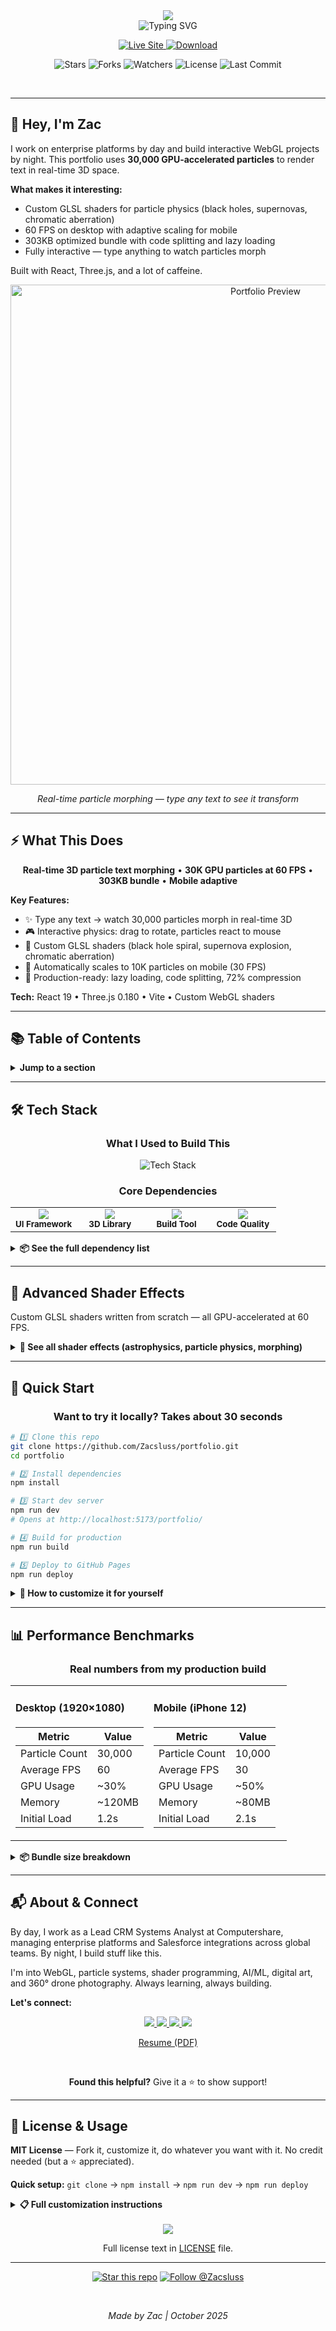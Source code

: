<div align="center">

<!-- Hero Header with Name -->
<img src="https://capsule-render.vercel.app/api?type=waving&color=gradient&customColorList=6,12,20&height=200&section=header&text=Zachary%20Sluss&fontSize=70&fontColor=FFFFFF&animation=twinkling&fontAlignY=25&desc=Enterprise%20Technology%20Leader%20%7C%20Lead%20CRM%20Systems%20Analyst&descSize=20&descAlignY=50&descAlign=50"/>

<br/>

<!-- Animated Typing Subtitle -->
<img src="https://readme-typing-svg.demolab.com?font=Fira+Code&weight=600&size=22&duration=3000&pause=1000&color=FFFFFF&center=true&vCenter=true&random=false&width=700&lines=%245M%2B+Platforms+%E2%80%A2+3K+Users+%E2%80%A2+22+Countries;Shipping+Clean+Code+at+60+FPS!;AWS+%26+Tableau+Certified+%E2%80%A2+Seeking+Director%2FVP+Roles;Multi-Passionate+%E2%80%A2+Always+Learning+%E2%80%A2+Never+Settling" alt="Typing SVG" />

<br/>

<!-- Main Action Buttons -->
<p align="center">
  <a href="https://zacsluss.github.io/portfolio/">
    <img src="https://img.shields.io/badge/🚀_VIEW-MY_PORTFOLIO-2e8b57?style=for-the-badge&labelColor=000000&logo=vercel&logoColor=white" alt="Live Site"/>
  </a>
  <a href="https://github.com/Zacsluss/portfolio/archive/refs/heads/main.zip">
    <img src="https://img.shields.io/badge/⬇️_FORK-THIS_TEMPLATE-d97706?style=for-the-badge&labelColor=000000&logo=github&logoColor=white" alt="Download"/>
  </a>
</p>

<!-- GitHub Stats Badges -->
<p align="center">
  <img src="https://img.shields.io/github/stars/Zacsluss/portfolio?style=social" alt="Stars"/>
  <img src="https://img.shields.io/github/forks/Zacsluss/portfolio?style=social" alt="Forks"/>
  <img src="https://img.shields.io/github/watchers/Zacsluss/portfolio?style=social" alt="Watchers"/>
  <img src="https://img.shields.io/github/license/Zacsluss/portfolio?style=flat-square&color=555555" alt="License"/>
  <img src="https://img.shields.io/github/last-commit/Zacsluss/portfolio?style=flat-square&color=666666" alt="Last Commit"/>
</p>

</div>

<br/>

---

## 👋 Hey, I'm Zac

I work on enterprise platforms by day and build interactive WebGL projects by night. This portfolio uses **30,000 GPU-accelerated particles** to render text in real-time 3D space.

**What makes it interesting:**
- Custom GLSL shaders for particle physics (black holes, supernovas, chromatic aberration)
- 60 FPS on desktop with adaptive scaling for mobile
- 303KB optimized bundle with code splitting and lazy loading
- Fully interactive — type anything to watch particles morph

Built with React, Three.js, and a lot of caffeine.

<div align="center">

<img src="public/preview.gif" alt="Portfolio Preview" width="800"/>

*Real-time particle morphing — type any text to see it transform*

</div>

---

## ⚡ What This Does

<div align="center">

**Real-time 3D particle text morphing** • **30K GPU particles at 60 FPS** • **303KB bundle** • **Mobile adaptive**

</div>

**Key Features:**
- ✨ Type any text → watch 30,000 particles morph in real-time 3D
- 🎮 Interactive physics: drag to rotate, particles react to mouse
- 🔬 Custom GLSL shaders (black hole spiral, supernova explosion, chromatic aberration)
- 📱 Automatically scales to 10K particles on mobile (30 FPS)
- 🎯 Production-ready: lazy loading, code splitting, 72% compression

**Tech:** React 19 • Three.js 0.180 • Vite • Custom WebGL shaders

---

## 📚 Table of Contents

<details>
<summary><b>Jump to a section</b></summary>

- [🛠️ Tech Stack](#️-tech-stack)
- [🔬 Advanced Shader Effects](#-advanced-shader-effects)
- [🚀 Quick Start](#-quick-start)
- [📊 Performance Benchmarks](#-performance-benchmarks)
- [📬 About & Connect](#-about--connect)
- [📄 License & Usage](#-license--usage)

</details>

---

## 🛠️ Tech Stack

<div align="center">

### What I Used to Build This

<img src="https://skillicons.dev/icons?i=react,vite,threejs,html,css,js,github" alt="Tech Stack" />

### Core Dependencies

<table>
<tr>
<td align="center" width="25%">
<img src="https://img.shields.io/badge/React-19.1.1-61dafb?style=flat-square&logo=react&logoColor=white"/><br/>
<sub><b>UI Framework</b></sub>
</td>
<td align="center" width="25%">
<img src="https://img.shields.io/badge/Three.js-0.180.0-000000?style=flat-square&logo=three.js&logoColor=white"/><br/>
<sub><b>3D Library</b></sub>
</td>
<td align="center" width="25%">
<img src="https://img.shields.io/badge/Vite-7.1.2-646cff?style=flat-square&logo=vite&logoColor=white"/><br/>
<sub><b>Build Tool</b></sub>
</td>
<td align="center" width="25%">
<img src="https://img.shields.io/badge/ESLint-9.33.0-4b32c3?style=flat-square&logo=eslint&logoColor=white"/><br/>
<sub><b>Code Quality</b></sub>
</td>
</tr>
</table>

</div>

<details>
<summary><b>📦 See the full dependency list</b></summary>

```json
{
  "dependencies": {
    "@react-three/drei": "^10.7.6",
    "@react-three/fiber": "^9.3.0",
    "react": "^19.1.1",
    "react-dom": "^19.1.1",
    "three": "^0.180.0"
  },
  "devDependencies": {
    "@vitejs/plugin-react": "^5.0.0",
    "terser": "^5.44.0",
    "vite-plugin-compression": "^0.5.1",
    "rollup-plugin-visualizer": "^6.0.5"
  }
}
```

**Why so few dependencies?**
I wrote all the shaders from scratch. No particle libraries, no animation libraries. Just pure WebGL, Three.js, and custom GLSL code.

</details>

---

## 🔬 Advanced Shader Effects

Custom GLSL shaders written from scratch — all GPU-accelerated at 60 FPS.

<details>
<summary><b>🌌 See all shader effects (astrophysics, particle physics, morphing)</b></summary>

<br/>

<table>
<tr>
<td width="33%" valign="top">

### 🌠 Astrophysics & Optics

**🌡️ Black Body Radiation**
Temperature-based star colors using real physics

**✨ Bokeh Depth of Field**
Hexagonal lens shapes for realistic distant stars

**🌈 Chromatic Aberration**
RGB color splitting on bright stars (lens distortion)

**💫 Twinkling Physics**
Stars shimmer with sine wave timing algorithms

</td>
<td width="33%" valign="top">

### 🪐 Particle Physics

**🕳️ Black Hole Spiral**
Particles spiral into center with gravitational pull

**💥 Supernova Explosion**
Explosive particle dispersion on Konami code

**🧲 Magnetic Mouse Trails**
Particles follow cursor with realistic momentum

**⚛️ Quantum Field Oscillation**
Organic "hive mind" particle behavior

</td>
<td width="33%" valign="top">

### 🎨 Real-Time Morphing

**✍️ Text-to-Particle Morphing**
Type any name to see it form in real-time

**🔄 Elastic Easing Animations**
Smooth, natural transitions between states

**🖱️ Global Mouse Physics**
Attraction, repulsion, velocity-based trails

**🌌 Parallax Depth Layers**
Multi-layer 3D with independent particle motion

</td>
</tr>
</table>

**Every shader written from scratch in GLSL**

</details>

---

## 🚀 Quick Start

<div align="center">

### Want to try it locally? Takes about 30 seconds

</div>

```bash
# 1️⃣ Clone this repo
git clone https://github.com/Zacsluss/portfolio.git
cd portfolio

# 2️⃣ Install dependencies
npm install

# 3️⃣ Start dev server
npm run dev
# Opens at http://localhost:5173/portfolio/

# 4️⃣ Build for production
npm run build

# 5️⃣ Deploy to GitHub Pages
npm run deploy
```

<details>
<summary><b>🔧 How to customize it for yourself</b></summary>

<br/>

**Make it yours (takes about 5 minutes):**

1. **Your content**: Edit `src/data/portfolio-data.js` — swap my info with yours
2. **Your images**: Drop your project screenshots in `public/portfolio-images/`
3. **Your SEO**: Update meta tags in `index.html`
4. **Your colors**: Tweak the color scheme in `src/App.css`
5. **Your domain**: Run `npm run deploy` to push it live

**Want to change what the particles spell?**
- Open `src/App.jsx`
- Line 38: Change `'Zachary Sluss'` to your name
- Save and watch the magic happen ✨

</details>

---

## 📊 Performance Benchmarks

<div align="center">

### Real numbers from my production build

</div>

<table>
<tr>
<td width="50%">

#### Desktop (1920×1080)
| Metric | Value |
|--------|-------|
| Particle Count | 30,000 |
| Average FPS | 60 |
| GPU Usage | ~30% |
| Memory | ~120MB |
| Initial Load | 1.2s |

</td>
<td width="50%">

#### Mobile (iPhone 12)
| Metric | Value |
|--------|-------|
| Particle Count | 10,000 |
| Average FPS | 30 |
| GPU Usage | ~50% |
| Memory | ~80MB |
| Initial Load | 2.1s |

</td>
</tr>
</table>

<details>
<summary><b>📦 Bundle size breakdown</b></summary>

```
dist/assets/three-core.js       695.45 KB → 174.41 KB gzipped
dist/assets/r3f-vendor.js       342.72 KB → 108.07 KB gzipped
dist/assets/index.js             30.02 KB →   9.47 KB gzipped
dist/assets/portfolio-data.js    12.22 KB →   4.08 KB gzipped
dist/assets/react-vendor.js      11.18 KB →   3.96 KB gzipped
───────────────────────────────────────────────────────────
Total                          1091.59 KB → 303.15 KB gzipped (72% reduction)
```

**How I optimized it:**
- ✅ Code splitting (5 separate chunks)
- ✅ Terser minification (removes all console.log statements)
- ✅ Gzip compression (70% size reduction)
- ✅ Lazy loading (sections load on-demand)
- ✅ No external CDN dependencies (everything self-hosted)

</details>

---

## 📬 About & Connect

By day, I work as a Lead CRM Systems Analyst at Computershare, managing enterprise platforms and Salesforce integrations across global teams. By night, I build stuff like this.

I'm into WebGL, particle systems, shader programming, AI/ML, digital art, and 360° drone photography. Always learning, always building.

**Let's connect:**

<div align="center">

<a href="https://zacsluss.github.io/portfolio/">
  <img src="https://img.shields.io/badge/Portfolio-zacsluss.github.io-2e7d5a?style=for-the-badge&logo=vercel&logoColor=white"/>
</a>
<a href="https://github.com/Zacsluss">
  <img src="https://img.shields.io/badge/GitHub-@Zacsluss-181717?style=for-the-badge&logo=github&logoColor=white"/>
</a>
<a href="https://linkedin.com/in/zacharylsluss">
  <img src="https://img.shields.io/badge/LinkedIn-Zachary_Sluss-064789?style=for-the-badge&logo=linkedin&logoColor=white"/>
</a>
<a href="mailto:zacharyjsluss@gmail.com">
  <img src="https://img.shields.io/badge/Email-zacharyjsluss@gmail.com-b91c1c?style=for-the-badge&logo=gmail&logoColor=white"/>
</a>

<br/>

[Resume (PDF)](public/resume.pdf)

<br/>

**Found this helpful?** Give it a ⭐ to show support!

</div>

---

## 📄 License & Usage

**MIT License** — Fork it, customize it, do whatever you want with it. No credit needed (but a ⭐ appreciated).

**Quick setup:** `git clone` → `npm install` → `npm run dev` → `npm run deploy`

<details>
<summary><b>📋 Full customization instructions</b></summary>

<br/>

**Make it yours (5 minutes):**
1. Edit `src/data/portfolio-data.js` — replace my info with yours
2. Drop your project screenshots in `public/portfolio-images/`
3. Update meta tags in `index.html` (for SEO)
4. Run `npm run deploy` — you're live!

**Change particle text:** Edit `src/App.jsx` line 38

</details>

<br/>

<div align="center">

<img src="https://img.shields.io/badge/License-MIT-555555?style=for-the-badge&logo=opensourceinitiative&logoColor=white"/>

Full license text in [LICENSE](LICENSE) file.

</div>

---

<div align="center">

[![Star this repo](https://img.shields.io/github/stars/Zacsluss/portfolio?style=social)](https://github.com/Zacsluss/portfolio)
[![Follow @Zacsluss](https://img.shields.io/github/followers/Zacsluss?style=social)](https://github.com/Zacsluss)

<br/>

*Made by Zac | October 2025*

</div>
